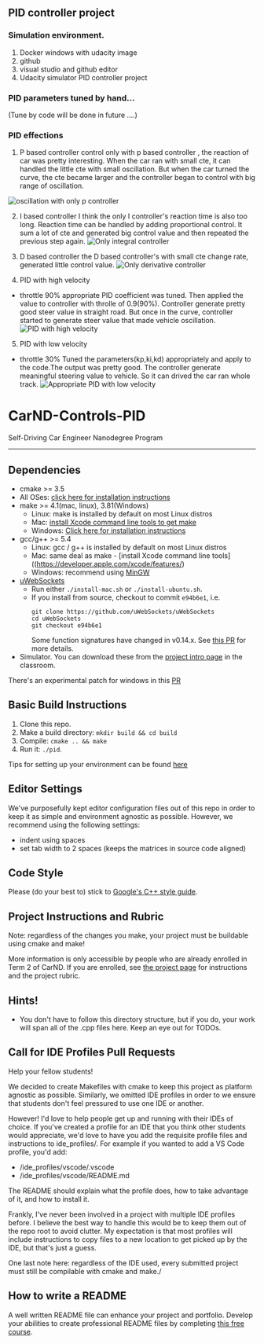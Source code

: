 ## PID controller project

### Simulation environment.
1. Docker windows with udacity image
2. github
3. visual studio and github editor
4. Udacity simulator PID controller project

### PID parameters tuned by hand... 
(Tune by code will be done in future ....)

### PID effections
1. P based controller
 control only with p based controller , the reaction of car was pretty interesting. When the car ran with small cte, it can handled the little cte with small oscillation. But when the car turned the curve, the cte became larger and the controller began to control with big range of oscillation. 
 
 ![oscillation with only p controller](https://github.com/Fred159/CarND-PID-Control-Project/blob/master/Oscillation%20%20with%20only%20P%20control.png)
 
2. I based controller 
  I think the only I controller's reaction time is also too long. Reaction time can be handled by adding proportional control. It sum a lot of cte and generated big control value and then repeated the previous step again. 
 ![ Only integral controller](https://github.com/Fred159/CarND-PID-Control-Project/blob/master/only%20with%20Integral%20control.png)
 
3. D based controller
 the D based controller's with small cte change rate, generated little control value. 
  ![ Only derivative controller](https://github.com/Fred159/CarND-PID-Control-Project/blob/master/derivative%20control.png)
 
4. PID with high velocity
* throttle 90%
 appropriate PID coefficient was tuned. Then applied the value to controller with throlle of 0.9(90%). Controller generate pretty good steer value in straight road. But once in the curve, controller started to generate steer value that made vehicle oscillation.
 ![PID with high velocity](https://github.com/Fred159/CarND-PID-Control-Project/blob/master/appropriate%20pid%20param%20but%20with%20high%20speed.png)
 
5. PID with low velocity 
* throttle 30%
Tuned the parameters(kp,ki,kd) appropriately and apply to the code.The output was pretty good. The controller generate meaningful steering value to vehicle. So it can drived the car ran whole track.
![Appropriate PID with low velocity](https://github.com/Fred159/CarND-PID-Control-Project/blob/master/Successful%20driving%20with%20appropriate%20pid%20coefficient%20%20low%20velocity.png)

# CarND-Controls-PID
Self-Driving Car Engineer Nanodegree Program

---

## Dependencies

* cmake >= 3.5
 * All OSes: [click here for installation instructions](https://cmake.org/install/)
* make >= 4.1(mac, linux), 3.81(Windows)
  * Linux: make is installed by default on most Linux distros
  * Mac: [install Xcode command line tools to get make](https://developer.apple.com/xcode/features/)
  * Windows: [Click here for installation instructions](http://gnuwin32.sourceforge.net/packages/make.htm)
* gcc/g++ >= 5.4
  * Linux: gcc / g++ is installed by default on most Linux distros
  * Mac: same deal as make - [install Xcode command line tools]((https://developer.apple.com/xcode/features/)
  * Windows: recommend using [MinGW](http://www.mingw.org/)
* [uWebSockets](https://github.com/uWebSockets/uWebSockets)
  * Run either `./install-mac.sh` or `./install-ubuntu.sh`.
  * If you install from source, checkout to commit `e94b6e1`, i.e.
    ```
    git clone https://github.com/uWebSockets/uWebSockets 
    cd uWebSockets
    git checkout e94b6e1
    ```
    Some function signatures have changed in v0.14.x. See [this PR](https://github.com/udacity/CarND-MPC-Project/pull/3) for more details.
* Simulator. You can download these from the [project intro page](https://github.com/udacity/self-driving-car-sim/releases) in the classroom.

There's an experimental patch for windows in this [PR](https://github.com/udacity/CarND-PID-Control-Project/pull/3)

## Basic Build Instructions

1. Clone this repo.
2. Make a build directory: `mkdir build && cd build`
3. Compile: `cmake .. && make`
4. Run it: `./pid`. 

Tips for setting up your environment can be found [here](https://classroom.udacity.com/nanodegrees/nd013/parts/40f38239-66b6-46ec-ae68-03afd8a601c8/modules/0949fca6-b379-42af-a919-ee50aa304e6a/lessons/f758c44c-5e40-4e01-93b5-1a82aa4e044f/concepts/23d376c7-0195-4276-bdf0-e02f1f3c665d)

## Editor Settings

We've purposefully kept editor configuration files out of this repo in order to
keep it as simple and environment agnostic as possible. However, we recommend
using the following settings:

* indent using spaces
* set tab width to 2 spaces (keeps the matrices in source code aligned)

## Code Style

Please (do your best to) stick to [Google's C++ style guide](https://google.github.io/styleguide/cppguide.html).

## Project Instructions and Rubric

Note: regardless of the changes you make, your project must be buildable using
cmake and make!

More information is only accessible by people who are already enrolled in Term 2
of CarND. If you are enrolled, see [the project page](https://classroom.udacity.com/nanodegrees/nd013/parts/40f38239-66b6-46ec-ae68-03afd8a601c8/modules/f1820894-8322-4bb3-81aa-b26b3c6dcbaf/lessons/e8235395-22dd-4b87-88e0-d108c5e5bbf4/concepts/6a4d8d42-6a04-4aa6-b284-1697c0fd6562)
for instructions and the project rubric.

## Hints!

* You don't have to follow this directory structure, but if you do, your work
  will span all of the .cpp files here. Keep an eye out for TODOs.

## Call for IDE Profiles Pull Requests

Help your fellow students!

We decided to create Makefiles with cmake to keep this project as platform
agnostic as possible. Similarly, we omitted IDE profiles in order to we ensure
that students don't feel pressured to use one IDE or another.

However! I'd love to help people get up and running with their IDEs of choice.
If you've created a profile for an IDE that you think other students would
appreciate, we'd love to have you add the requisite profile files and
instructions to ide_profiles/. For example if you wanted to add a VS Code
profile, you'd add:

* /ide_profiles/vscode/.vscode
* /ide_profiles/vscode/README.md

The README should explain what the profile does, how to take advantage of it,
and how to install it.

Frankly, I've never been involved in a project with multiple IDE profiles
before. I believe the best way to handle this would be to keep them out of the
repo root to avoid clutter. My expectation is that most profiles will include
instructions to copy files to a new location to get picked up by the IDE, but
that's just a guess.

One last note here: regardless of the IDE used, every submitted project must
still be compilable with cmake and make./

## How to write a README
A well written README file can enhance your project and portfolio.  Develop your abilities to create professional README files by completing [this free course](https://www.udacity.com/course/writing-readmes--ud777).

